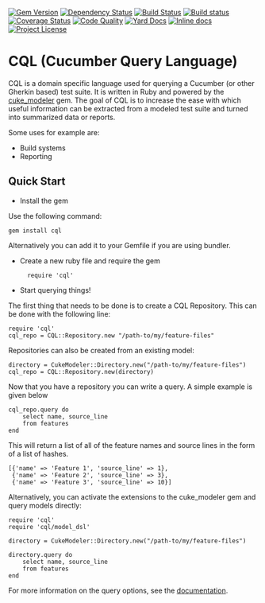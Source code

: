 [![Gem Version](https://badge.fury.io/rb/cql.svg)](https://rubygems.org/gems/cql)
[![Dependency Status](https://gemnasium.com/enkessler/cql.svg)](https://gemnasium.com/enkessler/cql)
[![Build Status](https://travis-ci.org/enkessler/cql.svg?branch=dev)](https://travis-ci.org/enkessler/cql)
[![Build status](https://ci.appveyor.com/api/projects/status/ia3t0tkyj4tuobq8/branch/dev?svg=true)](https://ci.appveyor.com/project/enkessler/cql/branch/dev)
[![Coverage Status](https://coveralls.io/repos/enkessler/cql/badge.svg?branch=dev)](https://coveralls.io/github/enkessler/cql?branch=dev)
[![Code Quality](https://codeclimate.com/github/enkessler/cql/badges/gpa.svg)](https://codeclimate.com/github/enkessler/cql)
[![Yard Docs](http://img.shields.io/badge/yard-docs-blue.svg)](http://www.rubydoc.info/gems/cql)
[![Inline docs](http://inch-ci.org/github/enkessler/cql.svg?branch=dev)](https://inch-ci.org/github/enkessler/cql?branch=dev)
[![Project License](https://img.shields.io/badge/license-MIT-blue.svg)](https://github.com/enkessler/cql/blob/master/LICENSE.txt)


# CQL (Cucumber Query Language)

CQL is a domain specific language used for querying a Cucumber (or other Gherkin based) test suite. It is written 
in Ruby and powered by the [cuke_modeler](https://github.com/enkessler/cuke_modeler) gem. The goal of CQL is to increase the ease with which 
useful information can be extracted from a modeled test suite and turned into summarized data or reports.


Some uses for example are:

* Build systems
* Reporting

## Quick Start

* Install the gem

Use the following command:

    gem install cql

Alternatively you can add it to your Gemfile if you are using bundler.

* Create a new ruby file and require the gem

        require 'cql'

* Start querying things!

The first thing that needs to be done is to create a CQL Repository. This can be done with the following line:

    require 'cql'
    cql_repo = CQL::Repository.new "/path-to/my/feature-files"

Repositories can also be created from an existing model:

    directory = CukeModeler::Directory.new("/path-to/my/feature-files")
    cql_repo = CQL::Repository.new(directory)

Now that you have a repository you can write a query. A simple example is given below

    cql_repo.query do
        select name, source_line
        from features
    end

This will return a list of all of the feature names and source lines in the form of a list of hashes.

    [{'name' => 'Feature 1', 'source_line' => 1},
     {'name' => 'Feature 2', 'source_line' => 3},
     {'name' => 'Feature 3', 'source_line' => 10}]

Alternatively, you can activate the extensions to the cuke_modeler gem and query models directly:

    require 'cql'
    require 'cql/model_dsl'
    
    directory = CukeModeler::Directory.new("/path-to/my/feature-files")

    directory.query do
        select name, source_line
        from features
    end

For more information on the query options, see the [documentation](https://www.relishapp.com/enkessler/cql/docs).

